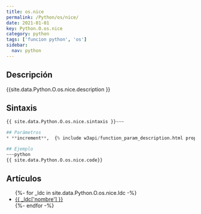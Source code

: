 ```yaml
---
title: os.nice
permalink: /Python/os/nice/
date: 2021-01-01
key: Python.O.os.nice
category: python
tags: ['funcion python', 'os']
sidebar: 
  nav: python
---
```


## Descripción
{{site.data.Python.O.os.nice.description }}

## Sintaxis
~~~python
{{ site.data.Python.O.os.nice.sintaxis }}~~~

## Parámetros
* **increment**,  {% include w3api/function_param_description.html propiedad=site.data.Python.O.os.nice valor="increment" %}

## Ejemplo
~~~python
{{ site.data.Python.O.os.nice.code}}
~~~

## Artículos
<ul>
{%- for _ldc in site.data.Python.O.os.nice.ldc -%}
   <li>
       <a href="{{_ldc['url'] }}">{{ _ldc['nombre'] }}</a>
   </li>
{%- endfor -%}
</ul>
